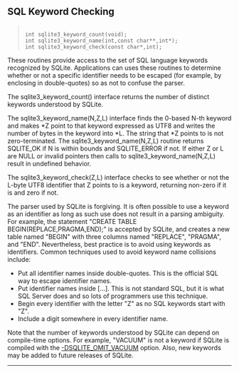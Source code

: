 ## SQL Keyword Checking




> ```
> 
> int sqlite3_keyword_count(void);
> int sqlite3_keyword_name(int,const char**,int*);
> int sqlite3_keyword_check(const char*,int);
> 
> ```



These routines provide access to the set of SQL language keywords
recognized by SQLite. Applications can uses these routines to determine
whether or not a specific identifier needs to be escaped (for example,
by enclosing in double\-quotes) so as not to confuse the parser.


The sqlite3\_keyword\_count() interface returns the number of distinct
keywords understood by SQLite.


The sqlite3\_keyword\_name(N,Z,L) interface finds the 0\-based N\-th keyword and
makes \*Z point to that keyword expressed as UTF8 and writes the number
of bytes in the keyword into \*L. The string that \*Z points to is not
zero\-terminated. The sqlite3\_keyword\_name(N,Z,L) routine returns
SQLITE\_OK if N is within bounds and SQLITE\_ERROR if not. If either Z
or L are NULL or invalid pointers then calls to
sqlite3\_keyword\_name(N,Z,L) result in undefined behavior.


The sqlite3\_keyword\_check(Z,L) interface checks to see whether or not
the L\-byte UTF8 identifier that Z points to is a keyword, returning non\-zero
if it is and zero if not.


The parser used by SQLite is forgiving. It is often possible to use
a keyword as an identifier as long as such use does not result in a
parsing ambiguity. For example, the statement
"CREATE TABLE BEGIN(REPLACE,PRAGMA,END);" is accepted by SQLite, and
creates a new table named "BEGIN" with three columns named
"REPLACE", "PRAGMA", and "END". Nevertheless, best practice is to avoid
using keywords as identifiers. Common techniques used to avoid keyword
name collisions include:
* Put all identifier names inside double\-quotes. This is the official
SQL way to escape identifier names.
* Put identifier names inside \[...]. This is not standard SQL,
but it is what SQL Server does and so lots of programmers use this
technique.
* Begin every identifier with the letter "Z" as no SQL keywords start
with "Z".
* Include a digit somewhere in every identifier name.



Note that the number of keywords understood by SQLite can depend on
compile\-time options. For example, "VACUUM" is not a keyword if
SQLite is compiled with the [\-DSQLITE\_OMIT\_VACUUM](compile.html#omit_vacuum) option. Also,
new keywords may be added to future releases of SQLite.




---


